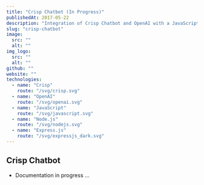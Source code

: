 ```yaml
---
title: "Crisp Chatbot (In Progress)"
publishedAt: 2017-05-22
description: "Integration of Crisp Chatbot and OpenAI with a JavaScript API."
slug: "crisp-chatbot"
image: 
  src: ""
  alt: ""
img_logo: 
  src: ""
  alt: ""
github: ""
website: ""
technologies:
  - name: "Crisp"
    route: "/svg/crisp.svg"
  - name: "OpenAI"
    route: "/svg/openai.svg"
  - name: "JavaScript"
    route: "/svg/javascript.svg"
  - name: "Node.js"
    route: "/svg/nodejs.svg"
  - name: "Express.js"
    route: "/svg/expressjs_dark.svg"
---
```


##  Crisp Chatbot

- Documentation in progress ...




